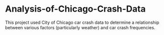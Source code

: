 # Analysis-of-Chicago-Crash-Data

This project used City of Chicago car crash data to determine a relationship between various factors (particularly weather) and car crash frequencies.
